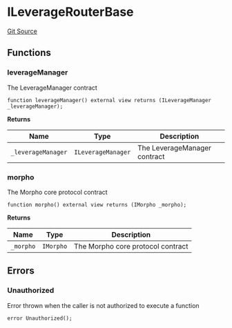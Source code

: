 # ILeverageRouterBase
[Git Source](https://github.com/seamless-protocol/ilm-v2/blob/002c85336929e7b2f8b2193e3cb727fe9cf4b9e6/src/interfaces/periphery/ILeverageRouterBase.sol)


## Functions
### leverageManager

The LeverageManager contract


```solidity
function leverageManager() external view returns (ILeverageManager _leverageManager);
```
**Returns**

|Name|Type|Description|
|----|----|-----------|
|`_leverageManager`|`ILeverageManager`|The LeverageManager contract|


### morpho

The Morpho core protocol contract


```solidity
function morpho() external view returns (IMorpho _morpho);
```
**Returns**

|Name|Type|Description|
|----|----|-----------|
|`_morpho`|`IMorpho`|The Morpho core protocol contract|


## Errors
### Unauthorized
Error thrown when the caller is not authorized to execute a function


```solidity
error Unauthorized();
```

